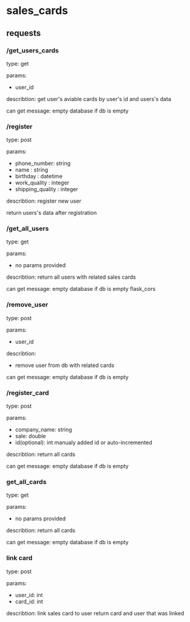 # sales_cards
##  requests

### /get_users_cards

  type:
    get
  
  params:
  - user_id
  
  describtion:
    get user's aviable cards by user's id and users's data
  
  can get message: empty database if db is empty

### /register
  
  type:
    post
  
  params:
  - phone_number: string
  - name : string
  - birthday : datetime
  - work_quality : integer
  - shipping_quality : integer
  
  describtion:
    register new user
  
  return users's data after registration
  
### /get_all_users
  
  type:
    get
  
  params:
  - no params provided
  
  describtion:
    return all users with related sales cards
    
  can get message: empty database if db is empty
flask_cors

### /remove_user
  
  type:
    post
  
  params:
  - user_id
  
  describtion:
  - remove user from db with related cards
  
  can get message: empty database if db is empty

### /register_card

  type: 
    post
  
  params:
  - company_name: string
  - sale: double
  - id(optional): int manualy added id or auto-incremented

  describtion:
    return all cards
    
  can get message: empty database if db is empty
  
### get_all_cards
  
  type:
    get
  
  params:
  - no params provided
  
  describtion:
    return all cards 
    
  can get message: empty database if db is empty

### link card
  
  type:
    post
    
  params:
  - user_id: int
  - card_id: int
  
  describtion:
    link sales card to user
    return card and user that was linked
  
